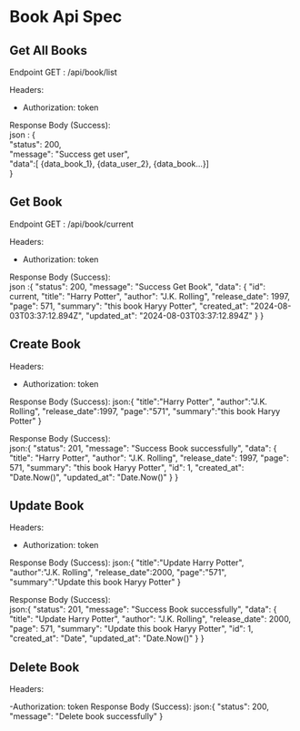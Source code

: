 # Book Api Spec

## Get All Books

Endpoint GET : /api/book/list

Headers:

- Authorization: token

Response Body (Success):  
json : {  
"status": 200,  
"message": "Success get user",  
"data":[ {data_book_1},
{data_user_2},
{data_book...}]  
}

## Get Book

Endpoint GET : /api/book/current

Headers:

- Authorization: token

Response Body (Success):  
json :{
"status": 200,
"message": "Success Get Book",
"data": {
"id": current,
"title": "Harry Potter",
"author": "J.K. Rolling",
"release_date": 1997,
"page": 571,
"summary": "this book Haryy Potter",
"created_at": "2024-08-03T03:37:12.894Z",
"updated_at": "2024-08-03T03:37:12.894Z"
}
}

## Create Book

Headers:

- Authorization: token

Response Body (Success):
json:{
"title":"Harry Potter",
"author":"J.K. Rolling",
"release_date":1997,
"page":"571",
"summary":"this book Haryy Potter"
}

Response Body (Success):  
json:{
"status": 201,
"message": "Success Book successfully",
"data": {
"title": "Harry Potter",
"author": "J.K. Rolling",
"release_date": 1997,
"page": 571,
"summary": "this book Haryy Potter",
"id": 1,
"created_at": "Date.Now()",
"updated_at": "Date.Now()"
}
}

## Update Book

Headers:

- Authorization: token

Response Body (Success):
json:{
"title":"Update Harry Potter",
"author":"J.K. Rolling",
"release_date":2000,
"page":"571",
"summary":"Update this book Haryy Potter"
}

Response Body (Success):  
json:{
"status": 201,
"message": "Success Book successfully",
"data": {
"title": "Update Harry Potter",
"author": "J.K. Rolling",
"release_date": 2000,
"page": 571,
"summary": "Update this book Haryy Potter",
"id": 1,
"created_at": "Date",
"updated_at": "Date.Now()"
}
}

## Delete Book

Headers:

-Authorization: token
Response Body (Success):
json:{
"status": 200,
"message": "Delete book successfully"
}
